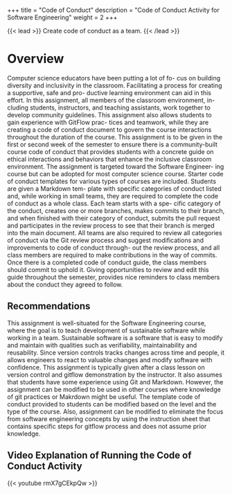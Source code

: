 +++ 
title = "Code of Conduct"
description = "Code of Conduct Activity for Software Engineering" 
weight = 2 
+++

{{< lead >}} Create code of conduct as a team. {{< /lead >}}

# Overview

Computer science educators have been putting a lot of fo- cus on building diversity and inclusivity in the classroom. Facilitating a process for creating a supportive, safe and pro- ductive learning environment can aid in this effort. In this assignment, all members of the classroom environment, in- cluding students, instructors, and teaching assistants, work together to develop community guidelines. This assignment also allows students to gain experience with GitFlow prac- tices and teamwork, while they are creating a code of conduct document to govern the course interactions throughout the duration of the course. This assignment is to be given in the first or second week of the semester to ensure there is a community-built course code of conduct that provides students with a concrete guide on ethical interactions and behaviors that enhance the inclusive classroom environment. The assignment is targeted toward the Software Engineer- ing course but can be adopted for most computer science course. Starter code of conduct templates for various types of courses are included. Students are given a Markdown tem- plate with specific categories of conduct listed and, while working in small teams, they are required to complete the code of conduct as a whole class. Each team starts with a spe- cific category of the conduct, creates one or more branches, makes commits to their branch, and when finished with their category of conduct, submits the pull request and participates in the review process to see that their branch is merged into the main document. All teams are also required to review all categories of conduct via the Git review process and suggest modifications and improvements to code of conduct through- out the review process, and all class members are required to make contributions in the way of commits. Once there is a completed code of conduct guide, the class members should commit to uphold it. Giving opportunities to review and edit this guide throughout the semester, provides nice reminders to class members about the conduct they agreed to follow.

## Recommendations

This assignment is well-situated for the Software Engineering course, where the goal is to teach development of sustainable software while working in a team. Sustainable software is a software that is easy to modify and maintain with qualities such as verifiability, maintainability and reusability. Since version controls tracks changes across time and people, it allows engineers to react to valuable changes and modify software with confidence. This assignment is typically given after a class lesson on version control and gitflow demonstration by the instructor. It also assumes that students have some experience using Git and Markdown.
However, the assignment can be modified to be used in other courses where knowledge of git practices or Makrdown might be useful. The template code of conduct provided to students can be modified based on the level and the type of the course. Also, assignment can be modified to eliminate the focus from software engineering concepts by using the instruction sheet that contains specific steps for gitflow process and does not assume prior knowledge.

## Video Explanation of Running the Code of Conduct Activity

{{< youtube rmX7gCEkpQw >}}